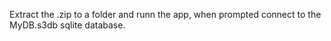 Extract the .zip to a folder and runn the app, when prompted connect to the MyDB.s3db sqlite database.
